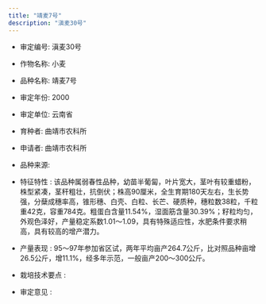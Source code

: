 ```yaml
---
title: "靖麦7号"
description: "滇麦30号"
---
```

* 审定编号:  滇麦30号

*  作物名称:  小麦

*  品种名称:  靖麦7号

*  审定年份:  2000

*  审定单位:  云南省

* 育种者:  曲靖市农科所

*  申请者:  曲靖市农科所

*  品种来源:  

*  特征特性 : 
该品种属弱春性品种，幼苗半葡匐，叶片宽大，茎叶有较重蜡粉，株型紧凑，茎秆粗壮，抗倒伏；株高90厘米，全生育期180天左右，生长势强，分蘖成穗率高，锥形穗、白壳、白粒、长芒、硬质种，穗粒数38粒，千粒重42克，容重784克。粗蛋白含量11.54%，湿面筋含量30.39%；籽粒均匀，外观色泽好，产量稳定系数1.01～1.09，具有特殊适应性，水肥条件要求稍高，具有较高的增产潜力。
 
*  产量表现 : 
95～97年参加省区试，两年平均亩产264.7公斤，比对照品种亩增26.5公斤，增11.1%，经多年示范，一般亩产200～300公斤。

*  栽培技术要点 : 


*  审定意见 : 

